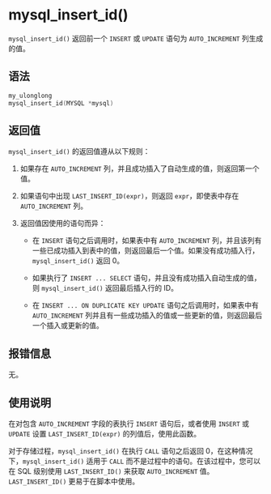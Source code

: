 mysql_insert_id() 
======================================

`mysql_insert_id()` 返回前一个 `INSERT` 或 `UPDATE` 语句为 `AUTO_INCREMENT` 列生成的值。

语法 
-----------------------

```c
my_ulonglong
mysql_insert_id(MYSQL *mysql)
```



返回值 
------------------------

`mysql_insert_id()` 的返回值遵从以下规则：

1. 如果存在 `AUTO_INCREMENT` 列，并且成功插入了自动生成的值，则返回第一个值。

   

2. 如果语句中出现 `LAST_INSERT_ID(expr)`，则返回 `expr`，即使表中存在 `AUTO_INCREMENT` 列。

   

3. 返回值因使用的语句而异：

   * 在 `INSERT` 语句之后调用时，如果表中有 `AUTO_INCREMENT` 列，并且该列有一些已成功插入到表中的值，则返回最后一个值。如果没有成功插入行，`mysql_insert_id()` 返回 0。

     
   
   * 如果执行了 `INSERT ... SELECT` 语句，并且没有成功插入自动生成的值，则 `mysql_insert_id()` 返回最后插入行的 ID。

     
   
   * 在 `INSERT ... ON DUPLICATE KEY UPDATE` 语句之后调用时，如果表中有 `AUTO_INCREMENT` 列并且有一些成功插入的值或一些更新的值，则返回最后一个插入或更新的值。

     
   

   




报错信息 
-------------------------

无。

使用说明 
-------------------------

在对包含 `AUTO_INCREMENT` 字段的表执行 `INSERT` 语句后，或者使用 `INSERT` 或 `UPDATE` 设置 `LAST_INSERT_ID(expr)` 的列值后，使用此函数。

对于存储过程，`mysql_insert_id()` 在执行 `CALL` 语句之后返回 0，在这种情况下，`mysql_insert_id()` 适用于 `CALL` 而不是过程中的语句。在该过程中，您可以在 SQL 级别使用 `LAST_INSERT_ID()` 来获取 `AUTO_INCREMENT` 值。`LAST_INSERT_ID()` 更易于在脚本中使用。
